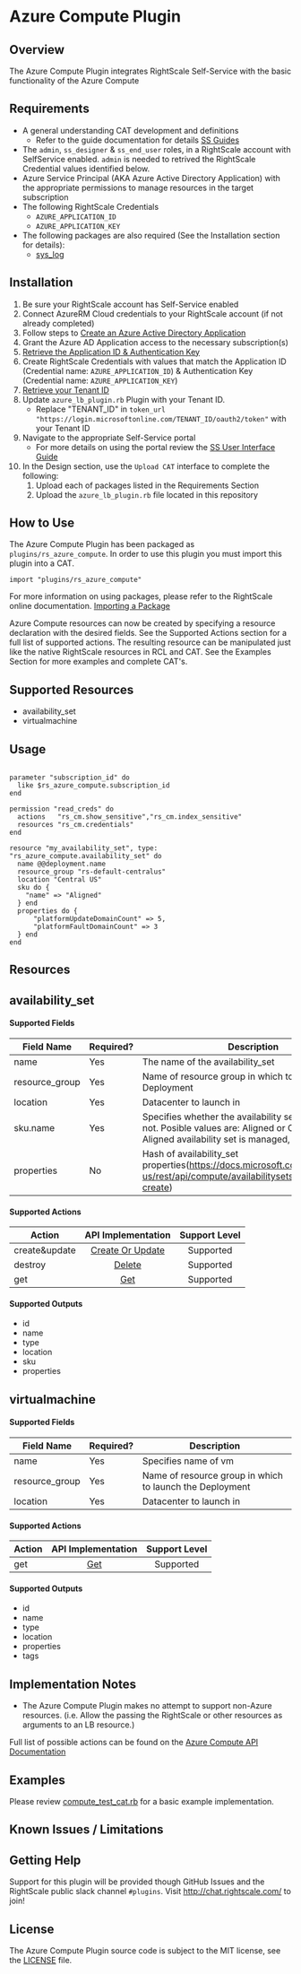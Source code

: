 # Azure Compute Plugin

## Overview
The Azure Compute Plugin integrates RightScale Self-Service with the basic functionality of the Azure Compute

## Requirements
- A general understanding CAT development and definitions
  - Refer to the guide documentation for details [SS Guides](http://docs.rightscale.com/ss/guides/)
- The `admin`, `ss_designer` & `ss_end_user` roles, in a RightScale account with SelfService enabled.  `admin` is needed to retrived the RightScale Credential values identified below.
- Azure Service Principal (AKA Azure Active Directory Application) with the appropriate permissions to manage resources in the target subscription
- The following RightScale Credentials
  - `AZURE_APPLICATION_ID`
  - `AZURE_APPLICATION_KEY`
- The following packages are also required (See the Installation section for details):
  - [sys_log](sys_log.rb)

## Installation
1. Be sure your RightScale account has Self-Service enabled
1. Connect AzureRM Cloud credentials to your RightScale account (if not already completed)
1. Follow steps to [Create an Azure Active Directory Application](https://docs.microsoft.com/en-us/azure/azure-resource-manager/resource-group-create-service-principal-portal#create-an-azure-active-directory-application)
1. Grant the Azure AD Application access to the necessary subscription(s)
1. [Retrieve the Application ID & Authentication Key](https://docs.microsoft.com/en-us/azure/azure-resource-manager/resource-group-create-service-principal-portal#get-application-id-and-authentication-key)
1. Create RightScale Credentials with values that match the Application ID (Credential name: `AZURE_APPLICATION_ID`) & Authentication Key (Credential name: `AZURE_APPLICATION_KEY`)
1. [Retrieve your Tenant ID](https://docs.microsoft.com/en-us/azure/azure-resource-manager/resource-group-create-service-principal-portal#get-tenant-id)
1. Update `azure_lb_plugin.rb` Plugin with your Tenant ID. 
   - Replace "TENANT_ID" in `token_url "https://login.microsoftonline.com/TENANT_ID/oauth2/token"` with your Tenant ID
1. Navigate to the appropriate Self-Service portal
   - For more details on using the portal review the [SS User Interface Guide](http://docs.rightscale.com/ss/guides/ss_user_interface_guide.html)
1. In the Design section, use the `Upload CAT` interface to complete the following:
   1. Upload each of packages listed in the Requirements Section
   1. Upload the `azure_lb_plugin.rb` file located in this repository
 
## How to Use
The Azure Compute Plugin has been packaged as `plugins/rs_azure_compute`. In order to use this plugin you must import this plugin into a CAT.
```
import "plugins/rs_azure_compute"
```
For more information on using packages, please refer to the RightScale online documentation. [Importing a Package](http://docs.rightscale.com/ss/guides/ss_packaging_cats.html#importing-a-package)

Azure Compute resources can now be created by specifying a resource declaration with the desired fields. See the Supported Actions section for a full list of supported actions.
The resulting resource can be manipulated just like the native RightScale resources in RCL and CAT. See the Examples Section for more examples and complete CAT's.

## Supported Resources
 - availability_set
 - virtualmachine

## Usage
```

parameter "subscription_id" do
  like $rs_azure_compute.subscription_id
end

permission "read_creds" do
  actions   "rs_cm.show_sensitive","rs_cm.index_sensitive"
  resources "rs_cm.credentials"
end

resource "my_availability_set", type: "rs_azure_compute.availability_set" do
  name @@deployment.name
  resource_group "rs-default-centralus"
  location "Central US"
  sku do {
    "name" => "Aligned"
  } end
  properties do {
      "platformUpdateDomainCount" => 5,
      "platformFaultDomainCount" => 3
  } end
end
```
## Resources
## availability_set
#### Supported Fields
| Field Name | Required? | Description |
|------------|-----------|-------------|
|name|Yes|The name of the availability_set|
|resource_group|Yes|Name of resource group in which to launch the Deployment|
|location|Yes|Datacenter to launch in|
|sku.name|Yes|Specifies whether the availability set is managed or not. Posible values are: Aligned or Classic. An Aligned availability set is managed, Classic is not.|
|properties|No| Hash of availability_set properties(https://docs.microsoft.com/en-us/rest/api/compute/availabilitysets/availabilitysets-create)|

#### Supported Actions

| Action | API Implementation | Support Level |
|--------------|:----:|:-------------:|
| create&update | [Create Or Update](https://docs.microsoft.com/en-us/rest/api/compute/availabilitysets/availabilitysets-create) | Supported |
| destroy | [Delete](https://docs.microsoft.com/en-us/rest/api/compute/availabilitysets/availabilitysets-delete) | Supported |
| get | [Get](https://docs.microsoft.com/en-us/rest/api/compute/availabilitysets/availabilitysets-get)| Supported |

#### Supported Outputs
- id
- name
- type
- location
- sku
- properties

## virtualmachine
#### Supported Fields
| Field Name | Required? | Description |
|------------|-----------|-------------|
|name|Yes|Specifies name of vm|
|resource_group|Yes|Name of resource group in which to launch the Deployment|
|location|Yes|Datacenter to launch in|

#### Supported Actions

| Action | API Implementation | Support Level |
|--------------|:----:|:-------------:|
| get | [Get](https://docs.microsoft.com/en-us/rest/api/compute/virtualmachines/virtualmachines-get)| Supported |

#### Supported Outputs
- id
- name
- type
- location
- properties
- tags


## Implementation Notes
- The Azure Compute Plugin makes no attempt to support non-Azure resources. (i.e. Allow the passing the RightScale or other resources as arguments to an LB resource.) 

 
Full list of possible actions can be found on the [Azure Compute API Documentation](https://docs.microsoft.com/en-us/rest/api/network/loadbalancer/)
## Examples
Please review [compute_test_cat.rb](./compute_test_cat.rb) for a basic example implementation.
	
## Known Issues / Limitations

## Getting Help
Support for this plugin will be provided though GitHub Issues and the RightScale public slack channel `#plugins`.
Visit http://chat.rightscale.com/ to join!

## License
The Azure Compute Plugin source code is subject to the MIT license, see the [LICENSE](../../LICENSE) file.
